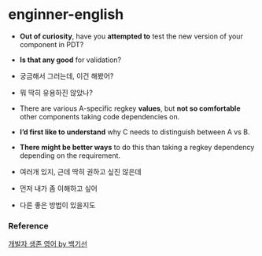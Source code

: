 # enginner-english

- **Out of curiosity**, have you **attempted to** test the new version of your component in PDT?
- **Is that any good** for validation?
- 궁금해서 그러는데, 이건 해봤어? 
- 뭐 딱히 유용하진 않았나?

  
- There are various A-specific regkey **values**, but **not so comfortable** other components taking code dependencies on.
- **I’d first like to understand** why C needs to distinguish between A vs B.
- **There might be better ways** to do this than taking a regkey dependency depending on the requirement.
- 여러개 있지, 근데 딱히 권하고 싶진 않은데
- 먼저 내가 좀 이해하고 싶어
- 다른 좋은 방법이 있을지도


### Reference
[개발자 생존 영어 by 백기선](https://docs.google.com/presentation/d/18yejTA3k_c4XJhRdvzqtxlMWMMj5-Pk33wMyVL8pF2M/edit#slide=id.g4e56355734_0_24)
